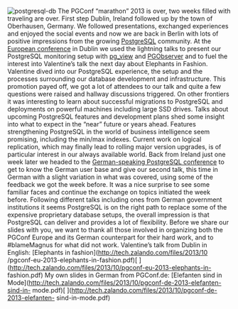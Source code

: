 ![postgresql-db](/files/2013/11/postgresql-db-300x231.png) The PGConf
“marathon” 2013 is over, two weeks filled with traveling are over. First step
Dublin, Ireland followed up by the town of Oberhausen, Germany. We followed
presentations, exchanged experiences and enjoyed the social events and now we
are back in Berlin with lots of positive impressions from the growing
[PostgreSQL](http://www.postgresql.org) community. At the [European
conference](http://2013.pgconf.eu) in Dublin we used the lightning talks to
present our PostgreSQL monitoring setup with
[pg_view](http://github.com/zalando/pg_view) and
[PGObserver](http://zalando.github.io/PGObserver) and to fuel the interest
into Valentine’s talk the next day about Elephants in Fashion. Valentine dived
into our PostgreSQL experience, the setup and the processes surrounding our
database development and infrastructure. This promotion payed off, we got a
lot of attendees to our talk and quite a few questions were raised and hallway
discussions triggered. On other frontiers it was interesting to learn about
successful migrations to PostgreSQL and deployments on powerful machines
including large SSD drives. Talks about upcoming PostgreSQL features and
development plans shed some insight into what to expect in the “near” future
or years ahead. Features strengthening PostgreSQL in the world of business
intelligence seem promising, including the min/max indexes. Current work on
logical replication, which may finally lead to rolling major version upgrades,
is of particular interest in our always available world. Back from Ireland
just one week later we headed to the [German-speaking PostgreSQL
conference](http://2013.pgconf.de) to get to know the German user base and
give our second talk, this time in German with a slight variation in what was
covered, using some of the feedback we got the week before. It was a nice
surprise to see some familiar faces and continue the exchange on topics
initiated the week before. Following different talks including ones from
German government institutions it seems PostgreSQL is on the right path to
replace some of the expensive proprietary database setups, the overall
impression is that PostgreSQL can deliver and provides a lot of flexibility.
Before we share our slides with you, we want to thank all those involved in
organizing both the PGConf Europe and its German counterpart for their hard
work, and to #blameMagnus for what did not work. Valentine’s talk from Dublin
in English: [Elephants in fashion](http://tech.zalando.com/files/2013/10
/pgconf-eu-2013-elephants-in-fashion.pdf)[
](http://tech.zalando.com/files/2013/10/pgconf-eu-2013-elephants-in-
fashion.pdf) My own slides in German from PGConf.de: [Elefanten sind in
Mode](http://tech.zalando.com/files/2013/10/pgconf-de-2013-elefanten-sind-in-
mode.pdf)[ ](http://tech.zalando.com/files/2013/10/pgconf-de-2013-elefanten-
sind-in-mode.pdf)

